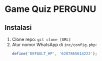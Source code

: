 # Game Quiz PERGUNU

## Instalasi
1. Clone repo: `git clone [URL]`
2. Atur nomor WhatsApp di `inc/config.php`:
   ```php
   define('DEFAULT_HP', '6287865614222');
